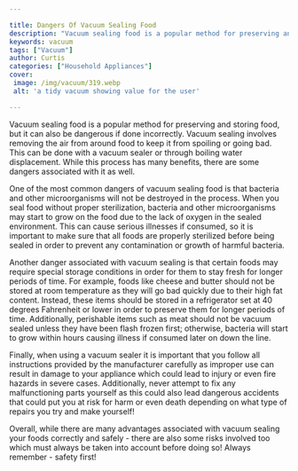 ```yaml
---

title: Dangers Of Vacuum Sealing Food
description: "Vacuum sealing food is a popular method for preserving and storing food, but it can also be dangerous if done incorrectly. Vacuum ...get the full scoop"
keywords: vacuum
tags: ["Vacuum"]
author: Curtis
categories: ["Household Appliances"]
cover: 
 image: /img/vacuum/319.webp
 alt: 'a tidy vacuum showing value for the user'

---
```


Vacuum sealing food is a popular method for preserving and storing food, but it can also be dangerous if done incorrectly. Vacuum sealing involves removing the air from around food to keep it from spoiling or going bad. This can be done with a vacuum sealer or through boiling water displacement. While this process has many benefits, there are some dangers associated with it as well.

One of the most common dangers of vacuum sealing food is that bacteria and other microorganisms will not be destroyed in the process. When you seal food without proper sterilization, bacteria and other microorganisms may start to grow on the food due to the lack of oxygen in the sealed environment. This can cause serious illnesses if consumed, so it is important to make sure that all foods are properly sterilized before being sealed in order to prevent any contamination or growth of harmful bacteria.

Another danger associated with vacuum sealing is that certain foods may require special storage conditions in order for them to stay fresh for longer periods of time. For example, foods like cheese and butter should not be stored at room temperature as they will go bad quickly due to their high fat content. Instead, these items should be stored in a refrigerator set at 40 degrees Fahrenheit or lower in order to preserve them for longer periods of time. Additionally, perishable items such as meat should not be vacuum sealed unless they have been flash frozen first; otherwise, bacteria will start to grow within hours causing illness if consumed later on down the line. 

Finally, when using a vacuum sealer it is important that you follow all instructions provided by the manufacturer carefully as improper use can result in damage to your appliance which could lead to injury or even fire hazards in severe cases. Additionally, never attempt to fix any malfunctioning parts yourself as this could also lead dangerous accidents that could put you at risk for harm or even death depending on what type of repairs you try and make yourself! 

Overall, while there are many advantages associated with vacuum sealing your foods correctly and safely - there are also some risks involved too which must always be taken into account before doing so! Always remember - safety first!
